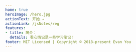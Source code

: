 ```yaml
---
home: true
heroImage: /hero.jpg
actionText: 开始 →
actionLink: /jsNotes/reg
features:
- title: 简介：
  details: 看心情记录一些学习笔记！
footer: MIT Licensed | Copyright © 2018-present Evan You
---
```






